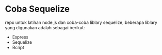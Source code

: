 # Coba Sequelize

repo untuk latihan node js dan coba-coba liblary sequelize, beberapa liblary yang digunakan adalah sebagai berikut:

- Express
- Sequelize
- Bcript
